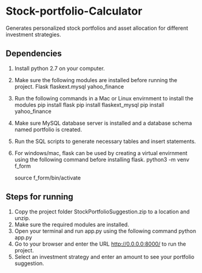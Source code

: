 # Stock-portfolio-Calculator
Generates personalized stock portfolios and asset allocation for different investment strategies. 

Dependencies 
------------
1. Install python 2.7 on your computer. 
2. Make sure the following modules are installed before running the project.
	Flask
	flaskext.mysql 
	yahoo_finance 
3. Run the following commands in a Mac or Linux envirnment to install the modules 
	pip install flask
	pip install flaskext_mysql
	pip install yahoo_finance
4. Make sure MySQL database server is installed and a database schema named portfolio is created. 
5. Run the SQL scripts to generate necessary tables and insert statements.
6. For windows/mac, flask can be used by creating a virtual envirnment using the following command before installing flask. 
	python3 -m venv f_form

	source f_form/bin/activate

Steps for running
------------------

1. Copy the project folder StockPortfolioSuggestion.zip to a location and unzip. 
2. Make sure the required modules are installed. 
3. Open your terminal and run app.py using the following command
	python app.py
4. Go to your browser and enter the URL http://0.0.0.0:8000/ to run the project. 
5. Select an investment strategy and enter an amount to see your portfolio suggestion. 
